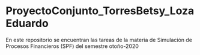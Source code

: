 # ProyectoConjunto_TorresBetsy_LozaEduardo
En este repositorio se encuentran las tareas de la materia de Simulación de Procesos Financieros (SPF) del semestre otoño-2020
